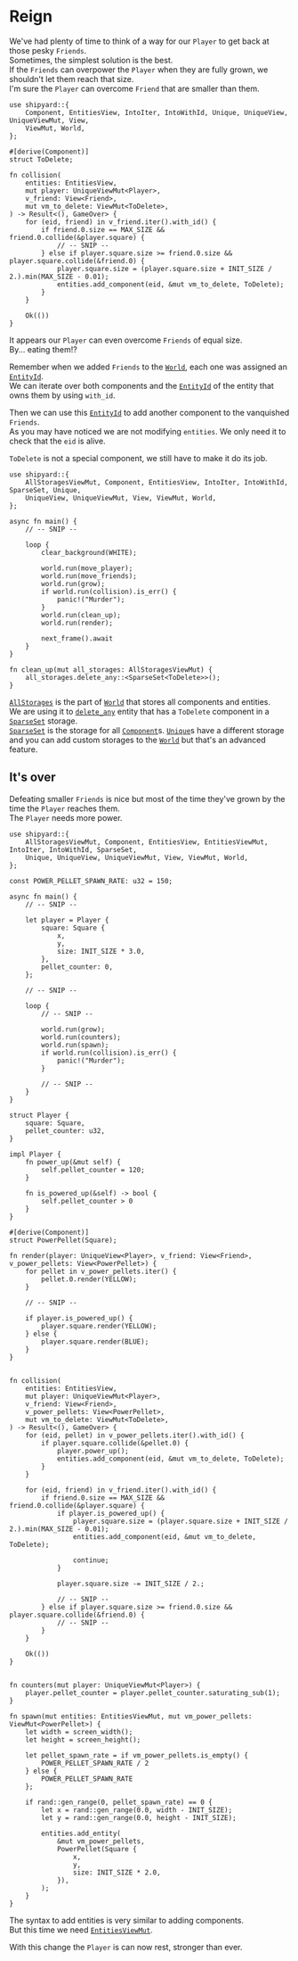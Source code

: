# Reign

We've had plenty of time to think of a way for our `Player` to get back at those pesky `Friends`.\
Sometimes, the simplest solution is the best.\
If the `Friends` can overpower the `Player` when they are fully grown, we shouldn't let them reach that size.\
I'm sure the `Player` can overcome `Friend` that are smaller than them.

```rust,noplaypen
use shipyard::{
    Component, EntitiesView, IntoIter, IntoWithId, Unique, UniqueView, UniqueViewMut, View,
    ViewMut, World,
};

#[derive(Component)]
struct ToDelete;

fn collision(
    entities: EntitiesView,
    mut player: UniqueViewMut<Player>,
    v_friend: View<Friend>,
    mut vm_to_delete: ViewMut<ToDelete>,
) -> Result<(), GameOver> {
    for (eid, friend) in v_friend.iter().with_id() {
        if friend.0.size == MAX_SIZE && friend.0.collide(&player.square) {
            // -- SNIP --
        } else if player.square.size >= friend.0.size && player.square.collide(&friend.0) {
            player.square.size = (player.square.size + INIT_SIZE / 2.).min(MAX_SIZE - 0.01);
            entities.add_component(eid, &mut vm_to_delete, ToDelete);
        }
    }

    Ok(())
}
```

It appears our `Player` can even overcome `Friends` of equal size.\
By... eating them!?

Remember when we added `Friends` to the [`World`](https://docs.rs/shipyard/0.8/shipyard/struct.World.html), each one was assigned an [`EntityId`](https://docs.rs/shipyard/0.8/shipyard/struct.EntityId.html).\
We can iterate over both components and the [`EntityId`](https://docs.rs/shipyard/0.8/shipyard/struct.EntityId.html) of the entity that owns them by using `with_id`.

Then we can use this [`EntityId`](https://docs.rs/shipyard/0.8/shipyard/struct.EntityId.html) to add another component to the vanquished `Friends`.\
As you may have noticed we are not modifying `entities`. We only need it to check that the `eid` is alive.

`ToDelete` is not a special component, we still have to make it do its job.

```rust,noplaypen
use shipyard::{
    AllStoragesViewMut, Component, EntitiesView, IntoIter, IntoWithId, SparseSet, Unique,
    UniqueView, UniqueViewMut, View, ViewMut, World,
};

async fn main() {
    // -- SNIP --

    loop {
        clear_background(WHITE);

        world.run(move_player);
        world.run(move_friends);
        world.run(grow);
        if world.run(collision).is_err() {
            panic!("Murder");
        }
        world.run(clean_up);
        world.run(render);

        next_frame().await
    }
}

fn clean_up(mut all_storages: AllStoragesViewMut) {
    all_storages.delete_any::<SparseSet<ToDelete>>();
}
```

[`AllStorages`](https://docs.rs/shipyard/0.8/shipyard/struct.AllStorages.html) is the part of [`World`](https://docs.rs/shipyard/0.8/shipyard/struct.World.html) that stores all components and entities.\
We are using it to [`delete_any`](https://docs.rs/shipyard/0.8/shipyard/struct.AllStorages.html#method.delete_any) entity that has a `ToDelete` component in a [`SparseSet`](https://docs.rs/shipyard/0.8/shipyard/struct.SparseSet.html) storage.\
[`SparseSet`](https://docs.rs/shipyard/0.8/shipyard/struct.SparseSet.html) is the storage for all [`Component`](https://docs.rs/shipyard/0.8/shipyard/trait.Component.html)s. [`Unique`](https://docs.rs/shipyard/0.8/shipyard/trait.Unique.html)s have a different storage and you can add custom storages to the [`World`](https://docs.rs/shipyard/0.8/shipyard/struct.World.html) but that's an advanced feature.

## It's over

Defeating smaller `Friends` is nice but most of the time they've grown by the time the `Player` reaches them.\
The `Player` needs more power.

```rust,noplaypen
use shipyard::{
    AllStoragesViewMut, Component, EntitiesView, EntitiesViewMut, IntoIter, IntoWithId, SparseSet,
    Unique, UniqueView, UniqueViewMut, View, ViewMut, World,
};

const POWER_PELLET_SPAWN_RATE: u32 = 150;

async fn main() {
    // -- SNIP --

    let player = Player {
        square: Square {
            x,
            y,
            size: INIT_SIZE * 3.0,
        },
        pellet_counter: 0,
    };

    // -- SNIP --

    loop {
        // -- SNIP --

        world.run(grow);
        world.run(counters);
        world.run(spawn);
        if world.run(collision).is_err() {
            panic!("Murder");
        }

        // -- SNIP --
    }
}

struct Player {
    square: Square,
    pellet_counter: u32,
}

impl Player {
    fn power_up(&mut self) {
        self.pellet_counter = 120;
    }

    fn is_powered_up(&self) -> bool {
        self.pellet_counter > 0
    }
}

#[derive(Component)]
struct PowerPellet(Square);

fn render(player: UniqueView<Player>, v_friend: View<Friend>, v_power_pellets: View<PowerPellet>) {
    for pellet in v_power_pellets.iter() {
        pellet.0.render(YELLOW);
    }

    // -- SNIP --

    if player.is_powered_up() {
        player.square.render(YELLOW);
    } else {
        player.square.render(BLUE);
    }
}


fn collision(
    entities: EntitiesView,
    mut player: UniqueViewMut<Player>,
    v_friend: View<Friend>,
    v_power_pellets: View<PowerPellet>,
    mut vm_to_delete: ViewMut<ToDelete>,
) -> Result<(), GameOver> {
    for (eid, pellet) in v_power_pellets.iter().with_id() {
        if player.square.collide(&pellet.0) {
            player.power_up();
            entities.add_component(eid, &mut vm_to_delete, ToDelete);
        }
    }

    for (eid, friend) in v_friend.iter().with_id() {
        if friend.0.size == MAX_SIZE && friend.0.collide(&player.square) {
            if player.is_powered_up() {
                player.square.size = (player.square.size + INIT_SIZE / 2.).min(MAX_SIZE - 0.01);
                entities.add_component(eid, &mut vm_to_delete, ToDelete);

                continue;
            }

            player.square.size -= INIT_SIZE / 2.;

            // -- SNIP --
        } else if player.square.size >= friend.0.size && player.square.collide(&friend.0) {
            // -- SNIP --
        }
    }

    Ok(())
}


fn counters(mut player: UniqueViewMut<Player>) {
    player.pellet_counter = player.pellet_counter.saturating_sub(1);
}

fn spawn(mut entities: EntitiesViewMut, mut vm_power_pellets: ViewMut<PowerPellet>) {
    let width = screen_width();
    let height = screen_height();

    let pellet_spawn_rate = if vm_power_pellets.is_empty() {
        POWER_PELLET_SPAWN_RATE / 2
    } else {
        POWER_PELLET_SPAWN_RATE
    };

    if rand::gen_range(0, pellet_spawn_rate) == 0 {
        let x = rand::gen_range(0.0, width - INIT_SIZE);
        let y = rand::gen_range(0.0, height - INIT_SIZE);

        entities.add_entity(
            &mut vm_power_pellets,
            PowerPellet(Square {
                x,
                y,
                size: INIT_SIZE * 2.0,
            }),
        );
    }
}
```

The syntax to add entities is very similar to adding components.\
But this time we need [`EntitiesViewMut`](https://docs.rs/shipyard/0.8/shipyard/struct.EntitiesViewMut.html).

With this change the `Player` is can now rest, stronger than ever.